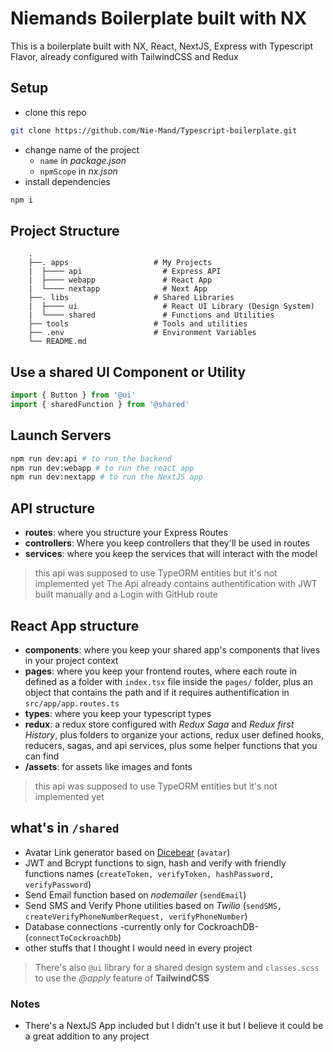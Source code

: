 # Niemands Boilerplate built with NX

This is a boilerplate built with NX, React, NextJS, Express with Typescript Flavor, already configured with TailwindCSS and Redux 


## Setup

- clone this repo

```sh
git clone https://github.com/Nie-Mand/Typescript-boilerplate.git
```

- change name of the project
  - `name` in _package.json_
  - `npmScope` in _nx.json_
- install dependencies

```sh
npm i
```

## Project Structure

```
    .
    ├──. apps                   # My Projects
    |  ├──── api                  # Express API
    |  ├──── webapp               # React App
    |  └──── nextapp              # Next App
    ├──. libs                   # Shared Libraries
    |  ├──── ui                   # React UI Library (Design System)
    |  └──── shared               # Functions and Utilities
    ├── tools                   # Tools and utilities
    ├── .env                    # Environment Variables
    └── README.md
```

## Use a shared UI Component or Utility

```ts
import { Button } from '@ui'
import { sharedFunction } from '@shared'
```

## Launch Servers

```sh
npm run dev:api # to run the backend
npm run dev:webapp # to run the react app
npm run dev:nextapp # to run the NextJS app
```

## API structure
+ **routes**: where you structure your Express Routes
+ **controllers**: Where you keep controllers that they'll be used in routes
+ **services**: where you keep the services that will interact with the model
> this api was supposed to use TypeORM entities but it's not implemented yet
> The Api already contains authentification with JWT built manually and a Login with GitHub route

## React App structure
+ **components**: where you keep your shared app's components  that lives in your project context
+ **pages**: where you keep your frontend routes, where each route in defined as a folder with `index.tsx` file inside the `pages/` folder, plus an object that contains the path and if it requires authentification in `src/app/app.routes.ts`
+  **types**: where you keep your typescript types
+  **redux**: a redux store configured with *Redux Saga* and *Redux first History*, plus folders to organize your actions, redux user defined hooks, reducers, sagas, and api services, plus some helper functions that you can find
+  **/assets**: for assets like images and fonts
> this api was supposed to use TypeORM entities but it's not implemented yet
   
## what's in `/shared`
+ Avatar Link generator based on [Dicebear](https://avatars.dicebear.com/) (`avatar`)
+ JWT and Bcrypt functions to sign, hash and verify with friendly functions names (`createToken, verifyToken, hashPassword, verifyPassword`) 
+ Send Email function based on *nodemailer* (`sendEmail`)
+ Send SMS and Verify Phone utilities based on *Twilio* (`sendSMS, createVerifyPhoneNumberRequest, verifyPhoneNumber`)
+ Database connections -currently only for CockroachDB- (`connectToCockroachDb`)
+ other stuffs that I thought I would need in every project

> There's also `@ui` library for a shared design system and `classes.scss` to use the *@apply* feature of **TailwindCSS** 



### Notes
+ There's a NextJS App included but I didn't use it but I believe it could be a great addition to any project
